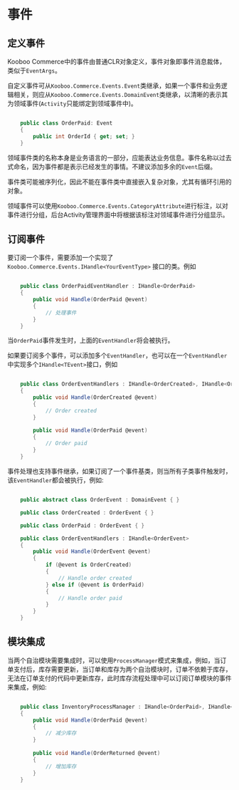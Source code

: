 # 事件 #

## 定义事件 ##

Kooboo Commerce中的事件由普通CLR对象定义，事件对象即事件消息裁体，类似于`EventArgs`。

自定义事件可从`Kooboo.Commerce.Events.Event`类继承，如果一个事件和业务逻辑相关，则应从`Kooboo.Commerce.Events.DomainEvent`类继承，以清晰的表示其为领域事件(`Activity`只能绑定到领域事件中)。

```csharp

	public class OrderPaid: Event 
	{
		public int OrderId { get; set; }
	}

```

领域事件类的名称本身是业务语言的一部分，应能表达业务信息。事件名称以过去式命名，因为事件都是表示已经发生的事情。不建议添加多余的`Event`后缀。

事件类可能被序列化，因此不能在事件类中直接嵌入复杂对象，尤其有循环引用的对象。

领域事件可以使用`Kooboo.Commerce.Events.CategoryAttribute`进行标注，以对事件进行分组，后台Activity管理界面中将根据该标注对领域事件进行分组显示。

## 订阅事件 ##

要订阅一个事件，需要添加一个实现了 `Kooboo.Commerce.Events.IHandle<YourEventType>` 接口的类。例如

```csharp

	public class OrderPaidEventHandler : IHandle<OrderPaid>
	{
		public void Handle(OrderPaid @event)
		{
			// 处理事件
		}
	}

```

当`OrderPaid`事件发生时，上面的`EventHandler`将会被执行。

如果要订阅多个事件，可以添加多个`EventHandler`，也可以在一个`EventHandler`中实现多个`IHandle<TEvent>`接口，例如

```csharp

	public class OrderEventHandlers : IHandle<OrderCreated>, IHandle<OrderPaid>
	{
		public void Handle(OrderCreated @event)
		{
			// Order created
		}

		public void Handle(OrderPaid @event)
		{
			// Order paid
		}
	}

```

事件处理也支持事件继承，如果订阅了一个事件基类，则当所有子类事件触发时，该`EventHandler`都会被执行，例如:

```csharp

    public abstract class OrderEvent : DomainEvent { }

	public class OrderCreated : OrderEvent { }

	public class OrderPaid : OrderEvent { }

	public class OrderEventHandlers : IHandle<OrderEvent>
	{
		public void Handle(OrderEvent @event)
		{
			if (@event is OrderCreated) 
			{
				// Handle order created
			} else if (@event is OrderPaid) 
			{
				// Handle order paid
			}
		}
	}

```

## 模块集成 ##

当两个自治模块需要集成时，可以使用`ProcessManager`模式来集成，例如，当订单支付后，库存需要更新，当订单和库存为两个自治模块时，订单不依赖于库存，无法在订单支付的代码中更新库存，此时库存流程处理中可以订阅订单模块的事件来集成，例如:

```csharp

	public class InventoryProcessManager : IHandle<OrderPaid>, IHandle<OrderReturned>
	{
		public void Handle(OrderPaid @event)
		{
			// 减少库存
		}
	
		public void Handle(OrderReturned @event)
		{
			// 增加库存
		}
	}

```